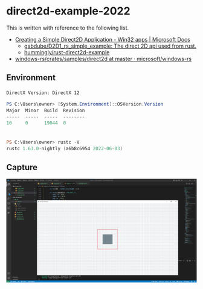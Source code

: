 # direct2d-example-2022

This is written with reference to the following list.

- [Creating a Simple Direct2D Application - Win32 apps | Microsoft Docs](https://docs.microsoft.com/en-us/windows/win32/direct2d/direct2d-quickstart)
  - [gabdube/D2D1_rs_simple_example: The direct 2D api used from rust.](https://github.com/gabdube/D2D1_rs_simple_example)
  - [hummingly/rust-direct2d-example](https://github.com/hummingly/rust-direct2d-example)
- [windows-rs/crates/samples/direct2d at master · microsoft/windows-rs](https://github.com/microsoft/windows-rs/tree/master/crates/samples/direct2d)

## Environment

`DirectX Version: DirectX 12`

```powershell
PS C:\Users\owner> [System.Environment]::OSVersion.Version
Major  Minor  Build  Revision
-----  -----  -----  --------
10     0      19044  0


PS C:\Users\owner> rustc -V
rustc 1.63.0-nightly (a6b8c6954 2022-06-03)
```

## Capture

![capture](img/capture.png)
